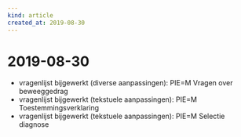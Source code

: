 ```yaml
---
kind: article
created_at: 2019-08-30
---
```


# 2019-08-30

* vragenlijst bijgewerkt (diverse aanpassingen): PIE=M Vragen over beweeggedrag
* vragenlijst bijgewerkt (tekstuele aanpassingen): PIE=M Toestemmingsverklaring
* vragenlijst bijgewerkt (tekstuele aanpassingen): PIE=M Selectie diagnose
